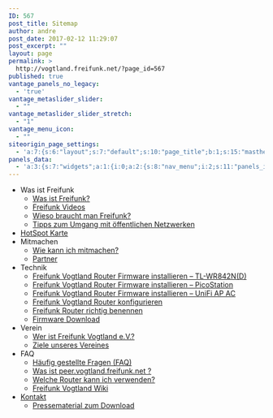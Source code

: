 ```yaml
---
ID: 567
post_title: Sitemap
author: andre
post_date: 2017-02-12 11:29:07
post_excerpt: ""
layout: page
permalink: >
  http://vogtland.freifunk.net/?page_id=567
published: true
vantage_panels_no_legacy:
  - 'true'
vantage_metaslider_slider:
  - ""
vantage_metaslider_slider_stretch:
  - "1"
vantage_menu_icon:
  - ""
siteorigin_page_settings:
  - 'a:7:{s:6:"layout";s:7:"default";s:10:"page_title";b:1;s:15:"masthead_margin";b:1;s:13:"footer_margin";b:1;s:14:"featured_image";b:0;s:13:"hide_masthead";b:0;s:19:"hide_footer_widgets";b:0;}'
panels_data:
  - 'a:3:{s:7:"widgets";a:1:{i:0;a:2:{s:8:"nav_menu";i:2;s:11:"panels_info";a:7:{s:5:"class";s:18:"WP_Nav_Menu_Widget";s:3:"raw";b:0;s:4:"grid";i:0;s:4:"cell";i:0;s:2:"id";i:0;s:9:"widget_id";s:36:"23b0359a-6a6f-46ea-a15f-558600145435";s:5:"style";a:1:{s:18:"background_display";s:4:"tile";}}}}s:5:"grids";a:1:{i:0;a:2:{s:5:"cells";i:1;s:5:"style";a:0:{}}}s:10:"grid_cells";a:1:{i:0;a:2:{s:4:"grid";i:0;s:6:"weight";i:1;}}}'
---
```

<ul id="menu-hauptmenue" class="menu"><li id="menu-item-517" class="menu-item menu-item-type-custom menu-item-object-custom menu-item-has-children menu-item-517"><a>Was ist Freifunk</a>
<ul class="sub-menu">
<li id="menu-item-22" class="menu-item menu-item-type-post_type menu-item-object-page menu-item-22"><a href="http://vogtland.freifunk.net/?page_id=20">Was ist Freifunk?</a></li>
<li id="menu-item-153" class="menu-item menu-item-type-post_type menu-item-object-page menu-item-153"><a href="http://vogtland.freifunk.net/?page_id=150">Freifunk Videos</a></li>
<li id="menu-item-43" class="menu-item menu-item-type-post_type menu-item-object-page menu-item-43"><a href="http://vogtland.freifunk.net/?page_id=42">Wieso braucht man Freifunk?</a></li>
<li id="menu-item-50" class="menu-item menu-item-type-custom menu-item-object-custom menu-item-50"><a target="_blank" href="http://wiki.freifunk.net/Sicherheit">Tipps zum Umgang mit öffentlichen Netzwerken</a></li>
</ul>
</li>
<li id="menu-item-565" class="menu-item menu-item-type-custom menu-item-object-custom menu-item-565"><a target="_blank" href="/map">HotSpot Karte</a></li>
<li id="menu-item-518" class="menu-item menu-item-type-custom menu-item-object-custom menu-item-has-children menu-item-518"><a>Mitmachen</a>
<ul class="sub-menu">
<li id="menu-item-33" class="menu-item menu-item-type-post_type menu-item-object-page menu-item-33"><a href="http://vogtland.freifunk.net/?page_id=32">Wie kann ich mit­ma­chen?</a></li>
<li id="menu-item-208" class="menu-item menu-item-type-post_type menu-item-object-page menu-item-208"><a href="http://vogtland.freifunk.net/?page_id=207">Partner</a></li>
</ul>
</li>
<li id="menu-item-519" class="menu-item menu-item-type-custom menu-item-object-custom menu-item-has-children menu-item-519"><a>Technik</a>
<ul class="sub-menu">
<li id="menu-item-121" class="menu-item menu-item-type-post_type menu-item-object-page menu-item-121"><a href="http://vogtland.freifunk.net/?page_id=117">Freifunk Vogtland Router Firmware installieren – TL-WR842N(D)</a></li>
<li id="menu-item-338" class="menu-item menu-item-type-post_type menu-item-object-page menu-item-338"><a href="http://vogtland.freifunk.net/?page_id=337">Freifunk Vogtland Router Firmware installieren – PicoStation</a></li>
<li id="menu-item-447" class="menu-item menu-item-type-post_type menu-item-object-page menu-item-447"><a href="http://vogtland.freifunk.net/?page_id=441">Freifunk Vogtland Router Firmware installieren – UniFi AP AC</a></li>
<li id="menu-item-187" class="menu-item menu-item-type-post_type menu-item-object-page menu-item-187"><a href="http://vogtland.freifunk.net/?page_id=166">Freifunk Vogtland Router konfigurieren</a></li>
<li id="menu-item-386" class="menu-item menu-item-type-post_type menu-item-object-page menu-item-386"><a href="http://vogtland.freifunk.net/?page_id=380">Freifunk Router richtig benennen</a></li>
<li id="menu-item-102" class="menu-item menu-item-type-custom menu-item-object-custom menu-item-102"><a target="_blank" href="http://firmware.freifunk-vogtland.net/firmware/">Firmware Download</a></li>
</ul>
</li>
<li id="menu-item-520" class="menu-item menu-item-type-custom menu-item-object-custom menu-item-has-children menu-item-520"><a>Verein</a>
<ul class="sub-menu">
<li id="menu-item-30" class="menu-item menu-item-type-post_type menu-item-object-page menu-item-30"><a href="http://vogtland.freifunk.net/?page_id=29">Wer ist Freifunk Vogtland e.V.?</a></li>
<li id="menu-item-494" class="menu-item menu-item-type-post_type menu-item-object-page menu-item-494"><a href="http://vogtland.freifunk.net/?page_id=493">Ziele unseres Vereines</a></li>
</ul>
</li>
<li id="menu-item-521" class="menu-item menu-item-type-custom menu-item-object-custom menu-item-has-children menu-item-521"><a>FAQ</a>
<ul class="sub-menu">
<li id="menu-item-420" class="menu-item menu-item-type-post_type menu-item-object-page menu-item-420"><a href="http://vogtland.freifunk.net/?page_id=419">Häufig gestellte Fragen (FAQ)</a></li>
<li id="menu-item-289" class="menu-item menu-item-type-post_type menu-item-object-page menu-item-289"><a href="http://vogtland.freifunk.net/?page_id=288">Was ist peer.vogtland.freifunk.net ?</a></li>
<li id="menu-item-299" class="menu-item menu-item-type-post_type menu-item-object-page menu-item-299"><a href="http://vogtland.freifunk.net/?page_id=298">Welche Router kann ich verwenden?</a></li>
<li id="menu-item-41" class="menu-item menu-item-type-custom menu-item-object-custom menu-item-41"><a target="_blank" href="http://wiki.freifunk.net/Freifunk_Vogtland">Freifunk Vogtland Wiki</a></li>
</ul>
</li>
<li id="menu-item-434" class="menu-item menu-item-type-post_type menu-item-object-page menu-item-has-children menu-item-434"><a href="http://vogtland.freifunk.net/?page_id=194">Kontakt</a>
<ul class="sub-menu">
<li id="menu-item-98" class="menu-item menu-item-type-post_type menu-item-object-page menu-item-98"><a href="http://vogtland.freifunk.net/?page_id=58">Pressematerial zum Download</a></li>
</ul>
</li>
</ul>